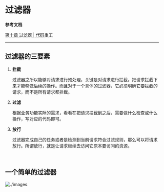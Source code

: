 # 过滤器

**参考文档**

[第十章 过滤器 | 代码重工](https://heavy_code_industry.gitee.io/code_heavy_industry/pro001-javaweb/lecture/chapter10/)

---

## 过滤器的三要素

1. **拦截**
   
   过滤器之所以能够对请求进行预处理，关键是对请求进行拦截，把请求拦截下来才能够做后续的操作。而且对于一个具体的过滤器，它必须明确它要拦截的请求，而不是所有请求都拦截。

2. **过滤**
   
   根据业务功能实际的需求，看看在把请求拦截到之后，需要做什么检查或什么操作，写对应的代码即可。

3. **放行**
   
   过滤器完成自己的任务或者是检测到当前请求符合过滤规则，那么可以将请求放行。所谓放行，就是让请求继续去访问它原本要访问的资源。

&emsp;

## 一个简单的过滤器

![./images](https://heavy_code_industry.gitee.io/code_heavy_industry/assets/img/img003.c60d667c.png)


